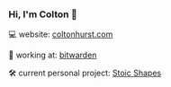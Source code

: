 ### Hi, I'm Colton 👋

💻 website: [coltonhurst.com](https://www.coltonhurst.com)

🏢 working at: [bitwarden](https://github.com/bitwarden)

🛠️ current personal project: [Stoic Shapes](https://github.com/coltonhurst/stoic-shapes)
